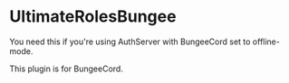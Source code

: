 UltimateRolesBungee
===================

You need this if you're using AuthServer with BungeeCord set to offline-mode. 

This plugin is for BungeeCord. 
